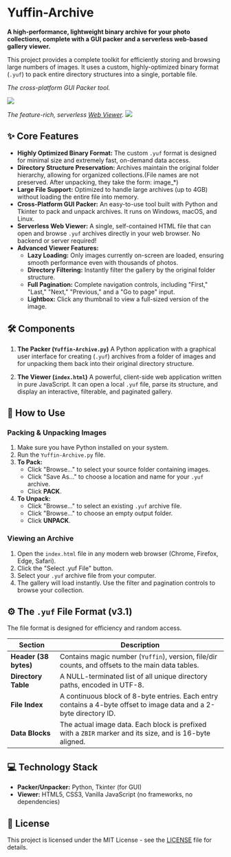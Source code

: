 # Yuffin-Archive

**A high-performance, lightweight binary archive for your photo collections, complete with a GUI packer and a serverless web-based gallery viewer.**

This project provides a complete toolkit for efficiently storing and browsing large numbers of images. It uses a custom, highly-optimized binary format (`.yuf`) to pack entire directory structures into a single, portable file.

_The cross-platform GUI Packer tool._

![](https://github.com/zbirow/Yuffin-Archive/blob/main/scs1.png)

_The feature-rich, serverless [Web Viewer](https://zbirow.github.io/Yuffin-Archive/)._
![](https://github.com/zbirow/Yuffin-Archive/blob/main/scs2.png)

## ✨ Core Features

*   **Highly Optimized Binary Format:** The custom `.yuf` format is designed for minimal size and extremely fast, on-demand data access.
*   **Directory Structure Preservation:** Archives maintain the original folder hierarchy, allowing for organized collections.(File names are not preserved. After unpacking, they take the form: image_*)
*   **Large File Support:** Optimized to handle large archives (up to 4GB) without loading the entire file into memory.
*   **Cross-Platform GUI Packer:** An easy-to-use tool built with Python and Tkinter to pack and unpack archives. It runs on Windows, macOS, and Linux.
*   **Serverless Web Viewer:** A single, self-contained HTML file that can open and browse `.yuf` archives directly in your web browser. No backend or server required!
*   **Advanced Viewer Features:**
    *   **Lazy Loading:** Only images currently on-screen are loaded, ensuring smooth performance even with thousands of photos.
    *   **Directory Filtering:** Instantly filter the gallery by the original folder structure.
    *   **Full Pagination:** Complete navigation controls, including "First," "Last," "Next," "Previous," and a "Go to page" input.
    *   **Lightbox:** Click any thumbnail to view a full-sized version of the image.

## 🛠️ Components

1.  **The Packer (`Yuffin-Archive.py`)**
    A Python application with a graphical user interface for creating (`.yuf`) archives from a folder of images and for unpacking them back into their original directory structure.

2.  **The Viewer (`index.html`)**
    A powerful, client-side web application written in pure JavaScript. It can open a local `.yuf` file, parse its structure, and display an interactive, filterable, and paginated gallery.

## 🚀 How to Use

### Packing & Unpacking Images

1.  Make sure you have Python installed on your system.
2.  Run the `Yuffin-Archive.py` file.
3.  **To Pack:**
    *   Click "Browse..." to select your source folder containing images.
    *   Click "Save As..." to choose a location and name for your `.yuf` archive.
    *   Click **PACK**.
4.  **To Unpack:**
    *   Click "Browse..." to select an existing `.yuf` archive file.
    *   Click "Browse..." to choose an empty output folder.
    *   Click **UNPACK**.

### Viewing an Archive

1.  Open the `index.html` file in any modern web browser (Chrome, Firefox, Edge, Safari).
2.  Click the "Select .yuf File" button.
3.  Select your `.yuf` archive file from your computer.
4.  The gallery will load instantly. Use the filter and pagination controls to browse your collection.

## ⚙️ The `.yuf` File Format (v3.1)

The file format is designed for efficiency and random access.

| Section             | Description                                                                                             |
| ------------------- | ------------------------------------------------------------------------------------------------------- |
| **Header (38 bytes)** | Contains magic number (`Yuffin`), version, file/dir counts, and offsets to the main data tables.      |
| **Directory Table** | A NULL-terminated list of all unique directory paths, encoded in UTF-8.                                 |
| **File Index**      | A continuous block of 8-byte entries. Each entry contains a 4-byte offset to image data and a 2-byte directory ID. |
| **Data Blocks**     | The actual image data. Each block is prefixed with a `ZBIR` marker and its size, and is 16-byte aligned. |

## 💻 Technology Stack

*   **Packer/Unpacker:** Python, Tkinter (for GUI)
*   **Viewer:** HTML5, CSS3, Vanilla JavaScript (no frameworks, no dependencies)

## 📄 License

This project is licensed under the MIT License - see the [LICENSE](LICENSE) file for details.
